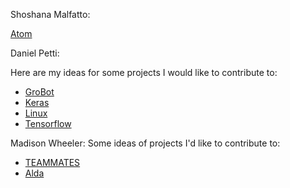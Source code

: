 Shoshana Malfatto:

[Atom](https://github.com/atom/atom)

Daniel Petti:

Here are my ideas for some projects I would like to contribute
to:

- [GroBot](https://rcos.io/projects/djpetti/grobot/profile)
- [Keras](https://github.com/fchollet/keras)
- [Linux](https://github.com/torvalds/linux)
- [Tensorflow](https://github.com/tensorflow/tensorflow)

Madison Wheeler:
Some ideas of projects I'd like to contribute to:
- [TEAMMATES](https://github.com/TEAMMATES/teammates/)
- [Alda](https://github.com/alda-lang/alda)
